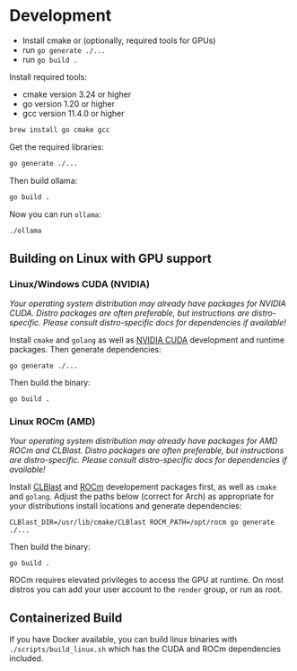 # Development

- Install cmake or (optionally, required tools for GPUs)
- run `go generate ./...`
- run `go build .`

Install required tools:

- cmake version 3.24 or higher
- go version 1.20 or higher
- gcc version 11.4.0 or higher

```bash
brew install go cmake gcc
```

Get the required libraries:

```bash
go generate ./...
```

Then build ollama:

```bash
go build .
```

Now you can run `ollama`:

```bash
./ollama
```

## Building on Linux with GPU support


### Linux/Windows CUDA (NVIDIA)
*Your operating system distribution may already have packages for NVIDIA CUDA. Distro packages are often preferable, but instructions are distro-specific. Please consult distro-specific docs for dependencies if available!*

Install `cmake` and `golang` as well as [NVIDIA CUDA](https://developer.nvidia.com/cuda-downloads) development and runtime packages.
Then generate dependencies:
```
go generate ./...
```
Then build the binary:
```
go build .
```

### Linux ROCm (AMD)
*Your operating system distribution may already have packages for AMD ROCm and CLBlast. Distro packages are often preferable, but instructions are distro-specific. Please consult distro-specific docs for dependencies if available!*

Install [CLBlast](https://github.com/CNugteren/CLBlast/blob/master/doc/installation.md) and [ROCm](https://rocm.docs.amd.com/en/latest/deploy/linux/quick_start.html) developement packages first, as well as `cmake` and `golang`.
Adjust the paths below (correct for Arch) as appropriate for your distributions install locations and generate dependencies:
```
CLBlast_DIR=/usr/lib/cmake/CLBlast ROCM_PATH=/opt/rocm go generate ./...
```
Then build the binary:
```
go build .
```

ROCm requires elevated privileges to access the GPU at runtime.  On most distros you can add your user account to the `render` group, or run as root.

## Containerized Build

If you have Docker available, you can build linux binaries with `./scripts/build_linux.sh` which has the CUDA and ROCm dependencies included.
